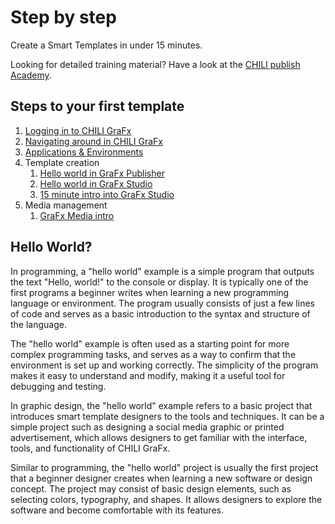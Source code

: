 # Step by step

Create a Smart Templates in under 15 minutes.

Looking for detailed training material? Have a look at the [CHILI publish Academy](https://product.chili-publish.academy/dashboard).

## Steps to your first template

1.	[Logging in to CHILI GraFx](/CHILI-GraFx/guides/onboarding/logging-in/)
2.	[Navigating around in CHILI GraFx](/CHILI-GraFx/guides/onboarding/navigation/)
3.	[Applications & Environments](/CHILI-GraFx/guides/onboarding/applications/)
4.	Template creation
	1.	[Hello world in GraFx Publisher](/GraFx-Studio/guides/hello-world/)
	2.	[Hello world in GraFx Studio](/GraFx-Studio/guides/hello-world/)
	3.	[15 minute intro into GraFx Studio](/GraFx-Studio/guides/hello-world/#extended-version)
5.	Media management
	1.	[GraFx Media intro](/GraFx-Media/)

## Hello World?

In programming, a "hello world" example is a simple program that outputs the text "Hello, world!" to the console or display. It is typically one of the first programs a beginner writes when learning a new programming language or environment. The program usually consists of just a few lines of code and serves as a basic introduction to the syntax and structure of the language.

The "hello world" example is often used as a starting point for more complex programming tasks, and serves as a way to confirm that the environment is set up and working correctly. The simplicity of the program makes it easy to understand and modify, making it a useful tool for debugging and testing.

In graphic design, the "hello world" example refers to a basic project that introduces smart template designers to the tools and techniques. It can be a simple project such as designing a social media graphic or printed advertisement, which allows designers to get familiar with the interface, tools, and functionality of CHILI GraFx.

Similar to programming, the "hello world" project is usually the first project that a beginner designer creates when learning a new software or design concept. The project may consist of basic design elements, such as selecting colors, typography, and shapes. It allows designers to explore the software and become comfortable with its features.